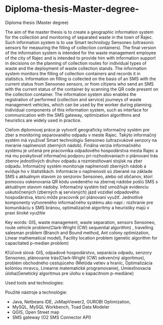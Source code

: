 # Diploma-thesis-Master-degree-
Diploma thesis (Master degree)

The aim of the master thesis is to create a geographic information system for the collection and monitoring of separated waste in the town of Rajec. Such information system is to use Smart technology Sensoneo (ultrasonic sensors for measuring the filling of collection containers). The final version of the information system is intended for the waste management employee of the city of Rajec and is intended to provide him with information support in decisions on the planning of collection routes for individual types of waste and the deployment of waste collection stands. The information system monitors the filling of collection containers and records it in statistics. Information on filling is collected on the basis of an SMS with the current status from Sensoneo sensors, or from citizens who send an SMS with the current status of the container by scanning the QR code present on the collection container. The information system also enables the registration of performed (collection and service) journeys of waste management vehicles, which can be used by the worker during planning. Individual components of this information system, such as interface for communication with the SMS gateway, optimization algorithms and heuristics are widely used in practice.

Cieľom diplomovej práce je vytvoriť geograficky informačný systém pre zber a monitoring separovaného odpadu v meste Rajec. Takýto informačný systém má využívať Smart technológiu Sensoneo (ultrazvukové senzory na meranie naplnenosti zberných nádob). Finálna verzia informačného systému je určená pre pracovníka odpadového hospodárstva mesta Rajec a má mu poskytovať informačnú podporu pri rozhodovaniach o plánovaní trás zberov jednotlivých druhov odpadu a rozmiestňovaní stojísk na zber odpadu. Informačný systém monitoruje naplnenosti zberných nádob a eviduje ho v štatistikách. Informácie o naplnenosti sú zberané na základe SMS s aktuálnym stavom zo senzorov Sensoneo, alebo od občanov, ktorí pomocou oskenovania QR kódu uvedeného na zbernej nádobe pošlú SMS s aktuálnym stavom nádoby. Informačný systém tiež umožňuje evidenciu uskutočnených (zberných aj servisných) jázd vozidiel odpadového hospodárstva, ktorú môže pracovník pri plánovaní využiť. Jednotlivé komponenty vytvoreného informačného systému ako napr.: rozhranie pre komunikáciu s SMS bránou, optimalizačné algoritmy a heuristiky majú v praxi široké využitie

Key words: GIS, waste management, waste separation, sensors Sensoneo, route vehicle problem(Clark-Wright (CW) sequential algorithm) , travelling salesman problem (Branch and Bound method, Ant colony optimization, Linear mathematical model), Facility location problem (genetic algorithm for capacitated p-median problem)

Kľúčové slová: GIS, odpadové hospodárstvo, separácia odpadu, senzory Sensoneo, plánovanie trás(Clark-Wright (CW) sekvenčný algoritmus), problém obchodného cestujúceho  (Metóda vetiev a hraníc, Optimalizácia kolóniou mravcu, Linearne matematické programovanie), Umiesťnovacia úloha(Genetický algoritmus pre úlohu o kapacitnom p-mediáne)

Used tools and technologies:

Použité nástroje a technológie:

- Java, Netbeans IDE, JxMapViewer2, GUROBI Optimization,
- MySQL, MySQL Workbench, Toad Data Modeler
- QGIS, Open Street map
- SMS gateway (O2 SMS Connector API)








